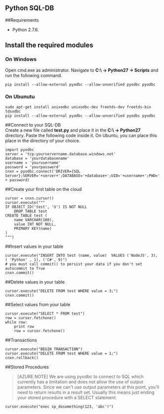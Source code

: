 ## Python SQL-DB

##Requirements

- Python 2.7.6. [](https://www.python.org/download/releases/2.7.6/)

    

## Install the required modules

### On Windows 
Open cmd.exe as administrator. Navigate to **C:\ -> Python27 -> Scripts** and run the following command.
<br>

    pip install --allow-external pyodbc --allow-unverified pyodbc pyodbc

### On Ubunutu	
    sudo apt-get install unixodbc unixodbc-dev freetds-dev freetds-bin tdsodbc
    pip install --allow-external pyodbc --allow-unverified pyodbc pyodbc


##Connect to your SQL-DB     
Create a new file called **test.py** and place it in the **C:\ -> Python27** directory. Paste the following code inside it.
On Ubuntu, you can place this place in the directory of your choice.

	import pyodbc
	server = 'tcp:yourservername.database.windows.net'
	database = 'yourdatabasename'
	username = 'yourusername'
	password = 'yourpassword'
	cnxn = pyodbc.connect('DRIVER={SQL Server};SERVER='+server+';DATABASE='+database+';UID='+username+';PWD=' + password)

	

##Create your first table on the cloud


	cursor = cnxn.cursor()
	cursor.execute("""
	IF OBJECT_ID('test', 'U') IS NOT NULL
	    DROP TABLE test
	CREATE TABLE test (
	    name VARCHAR(100),
	    value INT NOT NULL,
	    PRIMARY KEY(name)
	)
	""")

##Insert values in your table


	cursor.execute("INSERT INTO test (name, value)  VALUES ('NodeJS', 3), ( 'Python' , 1), ('C#', 9)")
	# you must call commit() to persist your data if you don't set autocommit to True
	cnxn.commit()

##Delete values in your table


	cursor.execute("DELETE FROM test WHERE value = 3;")
	cnxn.commit()



##Select values from your table

	cursor.execute("SELECT * FROM test")
	row = cursor.fetchone()
	while row:
    	print row
    	row = cursor.fetchone()

##Transactions


	cursor.execute("BEGIN TRANSACTION")
	cursor.execute("DELETE FROM test WHERE value = 1;")
	cnxn.rollback()


##Stored Procedures


> [AZURE.NOTE] We are using pyodbc to connect to SQL which currently has a limitation and does not allow the use of output parameters. Since we can't use output parameters at this point, you'll need to return results in a result set. Usually this means just ending your stored procedure with a SELECT statement.

	cursor.execute("exec sp_dosomething(123, 'abc')")

   	

